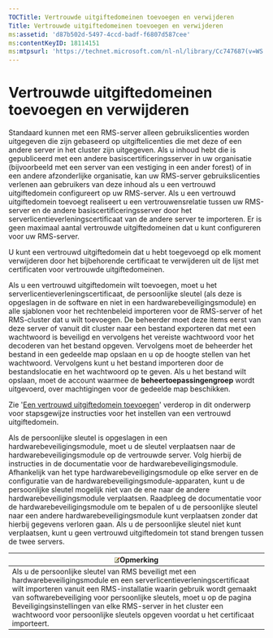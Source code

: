 ```yaml
---
TOCTitle: Vertrouwde uitgiftedomeinen toevoegen en verwijderen
Title: Vertrouwde uitgiftedomeinen toevoegen en verwijderen
ms:assetid: 'd87b502d-5497-4ccd-badf-f6807d587cee'
ms:contentKeyID: 18114151
ms:mtpsurl: 'https://technet.microsoft.com/nl-nl/library/Cc747687(v=WS.10)'
---
```


Vertrouwde uitgiftedomeinen toevoegen en verwijderen
====================================================

Standaard kunnen met een RMS-server alleen gebruikslicenties worden uitgegeven die zijn gebaseerd op uitgiftelicenties die met deze of een andere server in het cluster zijn uitgegeven. Als u inhoud hebt die is gepubliceerd met een andere basiscertificeringsserver in uw organisatie (bijvoorbeeld met een server van een vestiging in een ander forest) of in een andere afzonderlijke organisatie, kan uw RMS-server gebruikslicenties verlenen aan gebruikers van deze inhoud als u een vertrouwd uitgiftedomein configureert op uw RMS-server. Als u een vertrouwd uitgiftedomein toevoegt realiseert u een vertrouwensrelatie tussen uw RMS-server en de andere basiscertificeringsserver door het serverlicentieverleningscertificaat van de andere server te importeren. Er is geen maximaal aantal vertrouwde uitgiftedomeinen dat u kunt configureren voor uw RMS-server.

U kunt een vertrouwd uitgiftedomein dat u hebt toegevoegd op elk moment verwijderen door het bijbehorende certificaat te verwijderen uit de lijst met certificaten voor vertrouwde uitgiftedomeinen.

Als u een vertrouwd uitgiftedomein wilt toevoegen, moet u het serverlicentieverleningscertificaat, de persoonlijke sleutel (als deze is opgeslagen in de software en niet in een hardwarebeveiligingsmodule) en alle sjablonen voor het rechtenbeleid importeren voor de RMS-server of het RMS-cluster dat u wilt toevoegen. De beheerder moet deze items eerst van deze server of vanuit dit cluster naar een bestand exporteren dat met een wachtwoord is beveiligd en vervolgens het vereiste wachtwoord voor het decoderen van het bestand opgeven. Vervolgens moet de beheerder het bestand in een gedeelde map opslaan en u op de hoogte stellen van het wachtwoord. Vervolgens kunt u het bestand importeren door de bestandslocatie en het wachtwoord op te geven. Als u het bestand wilt opslaan, moet de account waarmee de **beheertoepassingengroep** wordt uitgevoerd, over machtigingen voor de gedeelde map beschikken.

Zie '[Een vertrouwd uitgiftedomein toevoegen](https://technet.microsoft.com/731416d8-ddf4-4d4a-9f1a-bbd1ea48fe3c)' verderop in dit onderwerp voor stapsgewijze instructies voor het instellen van een vertrouwd uitgiftedomein.

Als de persoonlijke sleutel is opgeslagen in een hardwarebeveiligingsmodule, moet u de sleutel verplaatsen naar de hardwarebeveiligingsmodule op de vertrouwde server. Volg hierbij de instructies in de documentatie voor de hardwarebeveiligingsmodule. Afhankelijk van het type hardwarebeveiligingsmodule op elke server en de configuratie van de hardwarebeveiligingsmodule-apparaten, kunt u de persoonlijke sleutel mogelijk niet van de ene naar de andere hardwarebeveiligingsmodule verplaatsen. Raadpleeg de documentatie voor de hardwarebeveiligingsmodule om te bepalen of u de persoonlijke sleutel naar een andere hardwarebeveiligingsmodule kunt verplaatsen zonder dat hierbij gegevens verloren gaan. Als u de persoonlijke sleutel niet kunt verplaatsen, kunt u geen vertrouwd uitgiftedomein tot stand brengen tussen de twee servers.

| ![](images/Cc747687.note(WS.10).gif)Opmerking                                                                                                                                                                                                                                                                                                                                                        |
|-----------------------------------------------------------------------------------------------------------------------------------------------------------------------------------------------------------------------------------------------------------------------------------------------------------------------------------------------------------------------------------------------------------------------------------|
| Als u de persoonlijke sleutel van RMS beveiligt met een hardwarebeveiligingsmodule en een serverlicentieverleningscertificaat wilt importeren vanuit een RMS-installatie waarin gebruik wordt gemaakt van softwarebeveiliging voor persoonlijke sleutels, moet u op de pagina Beveiligingsinstellingen van elke RMS-server in het cluster een wachtwoord voor persoonlijke sleutels opgeven voordat u het certificaat importeert. |
